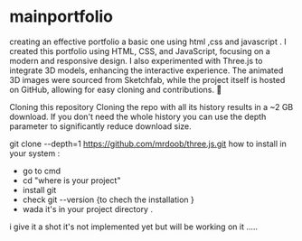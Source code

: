 # mainportfolio
creating an effective portfolio a basic one using html ,css and javascript .
I created this portfolio using HTML, CSS, and JavaScript, focusing on a modern and responsive design. I also experimented with Three.js to integrate 3D models, enhancing the interactive experience. The animated 3D images were sourced from Sketchfab, while the project itself is hosted on GitHub, allowing for easy cloning and contributions. 🚀

Cloning this repository
Cloning the repo with all its history results in a ~2 GB download. If you don't need the whole history you can use the depth parameter to significantly reduce download size.

git clone --depth=1 https://github.com/mrdoob/three.js.git
  how to install in your system :
  - go to cmd
  - cd "where is your project"
  - install git
  - check git --version {to chech the installation }
  - wada it's in your project directory .

 i give it a shot it's not  implemented yet but will be working on it .....  
